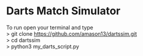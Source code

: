 # Darts Match Simulator

To run open your terminal and type  
\> git clone https://github.com/amason13/dartssim.git  
\> cd dartssim  
\> python3 my_darts_script.py
